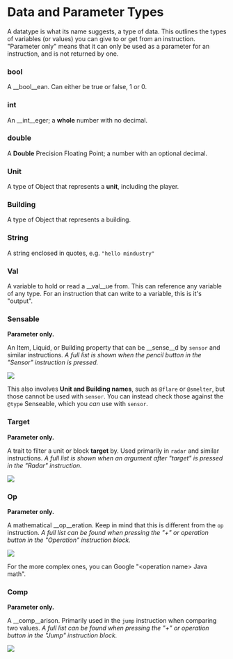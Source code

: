 # Data and Parameter Types

A datatype is what its name suggests, a type of data. This outlines the types of variables (or values) you can give to or get from an instruction. "Parameter only" means that it can only be used as a parameter for an instruction, and is not returned by one.

### bool

A __bool__ean. Can either be true or false, 1 or 0. 

### int

An __int__eger; a **whole** number with no decimal.

### double

A __Double__ Precision Floating Point; a number with an optional decimal.

### Unit

A type of Object that represents a __unit__, including the player.

### Building

A type of Object that represents a building.

### String

A string enclosed in quotes, e.g. `"hello mindustry"`

### Val

A variable to hold or read a __val__ue from. This can reference any variable of any type. For an instruction that can write to a variable, this is it's "output".

### Sensable

**Parameter only.**

An Item, Liquid, or Building property that can be __sense__d by `sensor` and similar instructions. *A full list is shown when the pencil button in the "Sensor" instruction is pressed.*

<img src="/wiki-testing/images/misc/logic-datatypes-senseable-sensor.png">

This also involves **Unit and Building names**, such as `@flare` or `@smelter`, but those cannot be used with `sensor`. You can instead check those against the `@type` Senseable, which you *can* use with `sensor`.

### Target

**Parameter only.**

A trait to filter a unit or block __target__ by. Used primarily in `radar` and similar instructions. *A full list is shown when an argument after "target" is pressed in the "Radar" instruction.*

<img src="/wiki-testing/images/misc/logic-datatypes-target-sensor.png">

### Op

**Parameter only.**

A mathematical __op__eration. Keep in mind that this is different from the `op` instruction. *A full list can be found when pressing the "+" or operation button in the "Operation" instruction block.*

<img src="/wiki-testing/images/misc/logic-datatypes-op-operation.png">

For the more complex ones, you can Google "\<operation name\> Java math".

### Comp

**Parameter only.**

A __comp__arison. Primarily used in the `jump` instruction when comparing two values. *A full list can be found when pressing the "+" or operation button in the "Jump" instruction block.*

<img src="/wiki-testing/images/misc/logic-datatypes-comp-jump.png">